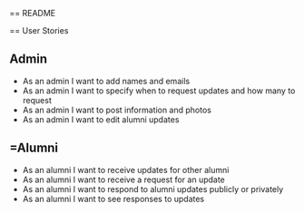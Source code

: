 == README

== User Stories

Admin
-----------
* As an admin I want to add names and emails
* As an admin I want to specify when to request updates and how many to request
* As an admin I want to post information and photos
* As an admin I want to edit alumni updates

=Alumni
-----------
* As an alumni I want to receive updates for other alumni
* As an alumni I want to receive a request for an update
* As an alumni I want to respond to alumni updates publicly or privately
* As an alumni I want to see responses to updates
